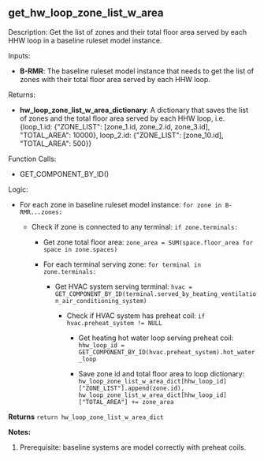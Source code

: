 
## get_hw_loop_zone_list_w_area

Description: Get the list of zones and their total floor area served by each HHW loop in a baseline ruleset model instance.  

Inputs:  
- **B-RMR**: The baseline ruleset model instance that needs to get the list of zones with their total floor area served by each HHW loop.

Returns: 
- **hw_loop_zone_list_w_area_dictionary**: A dictionary that saves the list of zones and the total floor area served by each HHW loop, i.e. {loop_1.id: {"ZONE_LIST": [zone_1.id, zone_2.id, zone_3.id], "TOTAL_AREA": 10000}, loop_2.id: {"ZONE_LIST": [zone_10.id], "TOTAL_AREA": 500}}

Function Calls:
- GET_COMPONENT_BY_ID()

Logic:  

- For each zone in baseline ruleset model instance: `for zone in B-RMR...zones:`

  - Check if zone is connected to any terminal: `if zone.terminals:`

    - Get zone total floor area: `zone_area = SUM(space.floor_area for space in zone.spaces)`

    - For each terminal serving zone: `for terminal in zone.terminals:`

      - Get HVAC system serving terminal: `hvac = GET_COMPONENT_BY_ID(terminal.served_by_heating_ventilation_air_conditioning_system)`

        - Check if HVAC system has preheat coil: `if hvac.preheat_system != NULL`

          - Get heating hot water loop serving preheat coil: `hhw_loop_id = GET_COMPONENT_BY_ID(hvac.preheat_system).hot_water_loop`

          - Save zone id and total floor area to loop dictionary: `hw_loop_zone_list_w_area_dict[hhw_loop_id]["ZONE_LIST"].append(zone.id), hw_loop_zone_list_w_area_dict[hhw_loop_id]["TOTAL_AREA"] += zone_area`

**Returns** `return hw_loop_zone_list_w_area_dict`  

**Notes:**

1. Prerequisite: baseline systems are model correctly with preheat coils.
